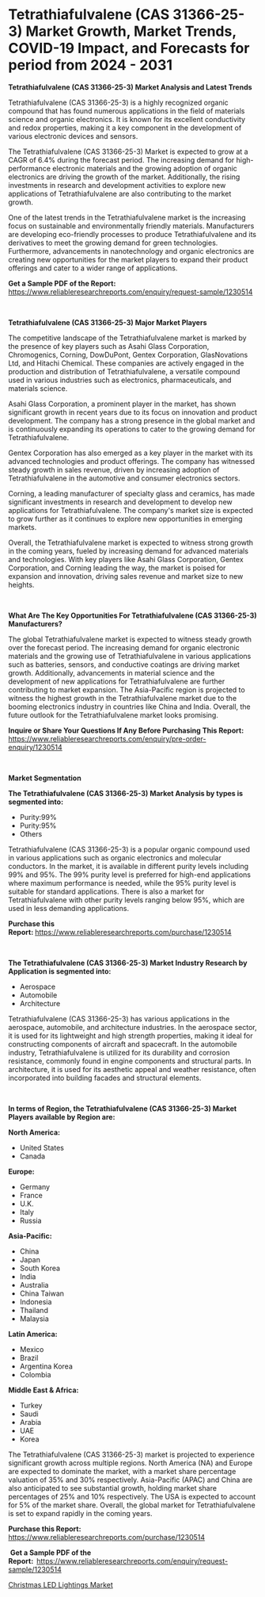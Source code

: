 <p><h1>Tetrathiafulvalene (CAS 31366-25-3) Market Growth, Market Trends, COVID-19 Impact, and Forecasts for period from 2024 - 2031</h1></p><p><strong>Tetrathiafulvalene (CAS 31366-25-3) Market Analysis and Latest Trends</strong></p>
<p><p>Tetrathiafulvalene (CAS 31366-25-3) is a highly recognized organic compound that has found numerous applications in the field of materials science and organic electronics. It is known for its excellent conductivity and redox properties, making it a key component in the development of various electronic devices and sensors.</p><p>The Tetrathiafulvalene (CAS 31366-25-3) Market is expected to grow at a CAGR of 6.4% during the forecast period. The increasing demand for high-performance electronic materials and the growing adoption of organic electronics are driving the growth of the market. Additionally, the rising investments in research and development activities to explore new applications of Tetrathiafulvalene are also contributing to the market growth.</p><p>One of the latest trends in the Tetrathiafulvalene market is the increasing focus on sustainable and environmentally friendly materials. Manufacturers are developing eco-friendly processes to produce Tetrathiafulvalene and its derivatives to meet the growing demand for green technologies. Furthermore, advancements in nanotechnology and organic electronics are creating new opportunities for the market players to expand their product offerings and cater to a wider range of applications.</p></p>
<p><strong>Get a Sample PDF of the Report:&nbsp;</strong> <a href="https://www.reliableresearchreports.com/enquiry/request-sample/1230514">https://www.reliableresearchreports.com/enquiry/request-sample/1230514</a></p>
<p>&nbsp;</p>
<p><strong>Tetrathiafulvalene (CAS 31366-25-3) Major Market Players</strong></p>
<p><p>The competitive landscape of the Tetrathiafulvalene market is marked by the presence of key players such as Asahi Glass Corporation, Chromogenics, Corning, DowDuPont, Gentex Corporation, GlasNovations Ltd, and Hitachi Chemical. These companies are actively engaged in the production and distribution of Tetrathiafulvalene, a versatile compound used in various industries such as electronics, pharmaceuticals, and materials science.</p><p>Asahi Glass Corporation, a prominent player in the market, has shown significant growth in recent years due to its focus on innovation and product development. The company has a strong presence in the global market and is continuously expanding its operations to cater to the growing demand for Tetrathiafulvalene.</p><p>Gentex Corporation has also emerged as a key player in the market with its advanced technologies and product offerings. The company has witnessed steady growth in sales revenue, driven by increasing adoption of Tetrathiafulvalene in the automotive and consumer electronics sectors.</p><p>Corning, a leading manufacturer of specialty glass and ceramics, has made significant investments in research and development to develop new applications for Tetrathiafulvalene. The company's market size is expected to grow further as it continues to explore new opportunities in emerging markets.</p><p>Overall, the Tetrathiafulvalene market is expected to witness strong growth in the coming years, fueled by increasing demand for advanced materials and technologies. With key players like Asahi Glass Corporation, Gentex Corporation, and Corning leading the way, the market is poised for expansion and innovation, driving sales revenue and market size to new heights.</p></p>
<p>&nbsp;</p>
<p><strong>What Are The Key Opportunities For Tetrathiafulvalene (CAS 31366-25-3) Manufacturers?</strong></p>
<p><p>The global Tetrathiafulvalene market is expected to witness steady growth over the forecast period. The increasing demand for organic electronic materials and the growing use of Tetrathiafulvalene in various applications such as batteries, sensors, and conductive coatings are driving market growth. Additionally, advancements in material science and the development of new applications for Tetrathiafulvalene are further contributing to market expansion. The Asia-Pacific region is projected to witness the highest growth in the Tetrathiafulvalene market due to the booming electronics industry in countries like China and India. Overall, the future outlook for the Tetrathiafulvalene market looks promising.</p></p>
<p><strong>Inquire or Share Your Questions If Any Before Purchasing This Report:</strong> <a href="https://www.reliableresearchreports.com/enquiry/pre-order-enquiry/1230514">https://www.reliableresearchreports.com/enquiry/pre-order-enquiry/1230514</a></p>
<p>&nbsp;</p>
<p><strong>Market Segmentation</strong></p>
<p><strong>The Tetrathiafulvalene (CAS 31366-25-3) Market Analysis by types is segmented into:</strong></p>
<p><ul><li>Purity:99%</li><li>Purity:95%</li><li>Others</li></ul></p>
<p><p>Tetrathiafulvalene (CAS 31366-25-3) is a popular organic compound used in various applications such as organic electronics and molecular conductors. In the market, it is available in different purity levels including 99% and 95%. The 99% purity level is preferred for high-end applications where maximum performance is needed, while the 95% purity level is suitable for standard applications. There is also a market for Tetrathiafulvalene with other purity levels ranging below 95%, which are used in less demanding applications.</p></p>
<p><strong>Purchase this Report:&nbsp;</strong><a href="https://www.reliableresearchreports.com/purchase/1230514">https://www.reliableresearchreports.com/purchase/1230514</a></p>
<p>&nbsp;</p>
<p><strong>The Tetrathiafulvalene (CAS 31366-25-3) Market Industry Research by Application is segmented into:</strong></p>
<p><ul><li>Aerospace</li><li>Automobile</li><li>Architecture</li></ul></p>
<p><p>Tetrathiafulvalene (CAS 31366-25-3) has various applications in the aerospace, automobile, and architecture industries. In the aerospace sector, it is used for its lightweight and high strength properties, making it ideal for constructing components of aircraft and spacecraft. In the automobile industry, Tetrathiafulvalene is utilized for its durability and corrosion resistance, commonly found in engine components and structural parts. In architecture, it is used for its aesthetic appeal and weather resistance, often incorporated into building facades and structural elements.</p></p>
<p>&nbsp;</p>
<p><strong>In terms of Region, the Tetrathiafulvalene (CAS 31366-25-3) Market Players available by Region are:</strong></p>
<p>
    <p> <strong> North America: </strong>
        <ul>
            <li>United States</li>
            <li>Canada</li>
        </ul>
        </p> 
    <p> <strong> Europe: </strong>
        <ul>
            <li>Germany</li>
            <li>France</li>
            <li>U.K.</li>
            <li>Italy</li>
            <li>Russia</li>
        </ul>
        </p> 
    <p> <strong> Asia-Pacific: </strong>
        <ul>
            <li>China</li>
            <li>Japan</li>
            <li>South Korea</li>
            <li>India</li>
            <li>Australia</li>
            <li>China Taiwan</li>
            <li>Indonesia</li>
            <li>Thailand</li>
            <li>Malaysia</li>
        </ul>
        </p> 
    <p> <strong> Latin America: </strong>
        <ul>
            <li>Mexico</li>
            <li>Brazil</li>
            <li>Argentina Korea</li>
            <li>Colombia</li>
        </ul>
        </p> 
    <p> <strong> Middle East & Africa: </strong>
        <ul>
            <li>Turkey</li>
            <li>Saudi</li>
            <li>Arabia</li>
            <li>UAE</li>
            <li>Korea</li>
        </ul>
    </p>
    </p>
<p><p>The Tetrathiafulvalene (CAS 31366-25-3) market is projected to experience significant growth across multiple regions. North America (NA) and Europe are expected to dominate the market, with a market share percentage valuation of 35% and 30% respectively. Asia-Pacific (APAC) and China are also anticipated to see substantial growth, holding market share percentages of 25% and 10% respectively. The USA is expected to account for 5% of the market share. Overall, the global market for Tetrathiafulvalene is set to expand rapidly in the coming years.</p></p>
<p><strong>Purchase this Report: </strong><a href="https://www.reliableresearchreports.com/purchase/1230514">https://www.reliableresearchreports.com/purchase/1230514</a></p>
<p>&nbsp;<strong>Get a Sample PDF of the Report:&nbsp;&nbsp;</strong><a href="https://www.reliableresearchreports.com/enquiry/request-sample/1230514">https://www.reliableresearchreports.com/enquiry/request-sample/1230514</a></p>
<p><strong></strong></p>
<p><p><a href="https://carnation-joke-41f.notion.site/Christmas-LED-Lightings-Market-Centers-on-Aspects-such-as-Market-Growth-Market-Share-Market-Opport-5339c34774664c8099fca78f475bc69e">Christmas LED Lightings Market</a></p></p>